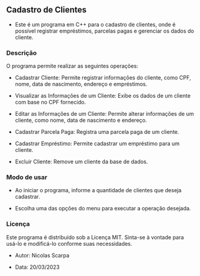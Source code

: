 ## Cadastro de Clientes
* Este é um programa em C++ para o cadastro de clientes, onde é possível registrar empréstimos, parcelas pagas e gerenciar os dados do cliente.

### Descrição
O programa permite realizar as seguintes operações:

* Cadastrar Cliente: Permite registrar informações do cliente, como CPF, nome, data de nascimento, endereço e empréstimos.

* Visualizar as Informações de um Cliente: Exibe os dados de um cliente com base no CPF fornecido.

* Editar as Informações de um Cliente: Permite alterar informações de um cliente, como nome, data de nascimento e endereço.

* Cadastrar Parcela Paga: Registra uma parcela paga de um cliente.

* Cadastrar Empréstimo: Permite cadastrar um empréstimo para um cliente.

* Excluir Cliente: Remove um cliente da base de dados.

### Modo de usar
* Ao iniciar o programa, informe a quantidade de clientes que deseja cadastrar.

* Escolha uma das opções do menu para executar a operação desejada.

### Licença
Este programa é distribuído sob a Licença MIT. Sinta-se à vontade para usá-lo e modificá-lo conforme suas necessidades.

* Autor: Nicolas Scarpa

* Data: 20/03/2023
